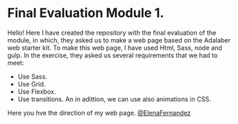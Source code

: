 

# Final Evaluation Module 1.

Hello! Here I have created the repository with the final evaluation of the module, in which, they asked us to make a web page based on the Adalaber web starter kit.
To make this web page, I have used Html, Sass, node and gulp.
In the exercise, they asked us several requirements that we had to meet:
- Use Sass.
- Use Grid.
- Use Flexbox.
- Use transitions.
An in adittion, we can use also animations in CSS.

Here you hve the direction of my web page.
[@ElenaFernandez](http://beta.adalab.es/modulo-1-evaluacion-final-ElenaFernandez/)



